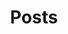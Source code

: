 ---
title: Posts
summary: Site in construction stay tuned for update! 🚧
description: Site in construction stay tuned for update! 🚧
ShowRssButtonInSectionTermList: false
paginate: 10
ShowBreadCrumbs: false
---